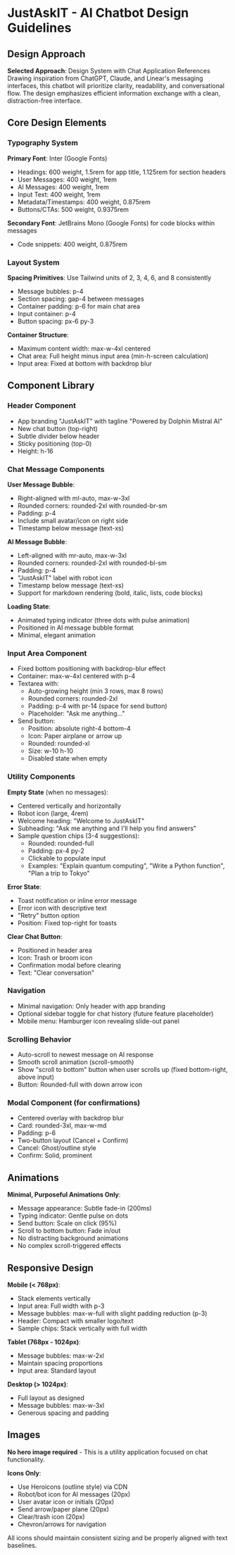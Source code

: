 # JustAskIT - AI Chatbot Design Guidelines

## Design Approach

**Selected Approach**: Design System with Chat Application References
Drawing inspiration from ChatGPT, Claude, and Linear's messaging interfaces, this chatbot will prioritize clarity, readability, and conversational flow. The design emphasizes efficient information exchange with a clean, distraction-free interface.

## Core Design Elements

### Typography System

**Primary Font**: Inter (Google Fonts)
- Headings: 600 weight, 1.5rem for app title, 1.125rem for section headers
- User Messages: 400 weight, 1rem
- AI Messages: 400 weight, 1rem
- Input Text: 400 weight, 1rem
- Metadata/Timestamps: 400 weight, 0.875rem
- Buttons/CTAs: 500 weight, 0.9375rem

**Secondary Font**: JetBrains Mono (Google Fonts) for code blocks within messages
- Code snippets: 400 weight, 0.875rem

### Layout System

**Spacing Primitives**: Use Tailwind units of 2, 3, 4, 6, and 8 consistently
- Message bubbles: p-4
- Section spacing: gap-4 between messages
- Container padding: p-6 for main chat area
- Input container: p-4
- Button spacing: px-6 py-3

**Container Structure**:
- Maximum content width: max-w-4xl centered
- Chat area: Full height minus input area (min-h-screen calculation)
- Input area: Fixed at bottom with backdrop blur

## Component Library

### Header Component
- App branding "JustAskIT" with tagline "Powered by Dolphin Mistral AI"
- New chat button (top-right)
- Subtle divider below header
- Sticky positioning (top-0)
- Height: h-16

### Chat Message Components

**User Message Bubble**:
- Right-aligned with ml-auto, max-w-3xl
- Rounded corners: rounded-2xl with rounded-br-sm
- Padding: p-4
- Include small avatar/icon on right side
- Timestamp below message (text-xs)

**AI Message Bubble**:
- Left-aligned with mr-auto, max-w-3xl
- Rounded corners: rounded-2xl with rounded-bl-sm
- Padding: p-4
- "JustAskIT" label with robot icon
- Timestamp below message (text-xs)
- Support for markdown rendering (bold, italic, lists, code blocks)

**Loading State**:
- Animated typing indicator (three dots with pulse animation)
- Positioned in AI message bubble format
- Minimal, elegant animation

### Input Area Component
- Fixed bottom positioning with backdrop-blur effect
- Container: max-w-4xl centered with p-4
- Textarea with:
  - Auto-growing height (min 3 rows, max 8 rows)
  - Rounded corners: rounded-2xl
  - Padding: p-4 with pr-14 (space for send button)
  - Placeholder: "Ask me anything..."
- Send button:
  - Position: absolute right-4 bottom-4
  - Icon: Paper airplane or arrow up
  - Rounded: rounded-xl
  - Size: w-10 h-10
  - Disabled state when empty

### Utility Components

**Empty State** (when no messages):
- Centered vertically and horizontally
- Robot icon (large, 4rem)
- Welcome heading: "Welcome to JustAskIT"
- Subheading: "Ask me anything and I'll help you find answers"
- Sample question chips (3-4 suggestions):
  - Rounded: rounded-full
  - Padding: px-4 py-2
  - Clickable to populate input
  - Examples: "Explain quantum computing", "Write a Python function", "Plan a trip to Tokyo"

**Error State**:
- Toast notification or inline error message
- Error icon with descriptive text
- "Retry" button option
- Position: Fixed top-right for toasts

**Clear Chat Button**:
- Positioned in header area
- Icon: Trash or broom icon
- Confirmation modal before clearing
- Text: "Clear conversation"

### Navigation
- Minimal navigation: Only header with app branding
- Optional sidebar toggle for chat history (future feature placeholder)
- Mobile menu: Hamburger icon revealing slide-out panel

### Scrolling Behavior
- Auto-scroll to newest message on AI response
- Smooth scroll animation (scroll-smooth)
- Show "scroll to bottom" button when user scrolls up (fixed bottom-right, above input)
- Button: Rounded-full with down arrow icon

### Modal Component (for confirmations)
- Centered overlay with backdrop blur
- Card: rounded-3xl, max-w-md
- Padding: p-6
- Two-button layout (Cancel + Confirm)
- Cancel: Ghost/outline style
- Confirm: Solid, prominent

## Animations

**Minimal, Purposeful Animations Only**:
- Message appearance: Subtle fade-in (200ms)
- Typing indicator: Gentle pulse on dots
- Send button: Scale on click (95%)
- Scroll to bottom button: Fade in/out
- No distracting background animations
- No complex scroll-triggered effects

## Responsive Design

**Mobile (< 768px)**:
- Stack elements vertically
- Input area: Full width with p-3
- Message bubbles: max-w-full with slight padding reduction (p-3)
- Header: Compact with smaller logo/text
- Sample chips: Stack vertically with full width

**Tablet (768px - 1024px)**:
- Message bubbles: max-w-2xl
- Maintain spacing proportions
- Input area: Standard layout

**Desktop (> 1024px)**:
- Full layout as designed
- Message bubbles: max-w-3xl
- Generous spacing and padding

## Images

**No hero image required** - This is a utility application focused on chat functionality.

**Icons Only**:
- Use Heroicons (outline style) via CDN
- Robot/bot icon for AI messages (20px)
- User avatar icon or initials (20px)
- Send arrow/paper plane (20px)
- Clear/trash icon (20px)
- Chevron/arrows for navigation

All icons should maintain consistent sizing and be properly aligned with text baselines.